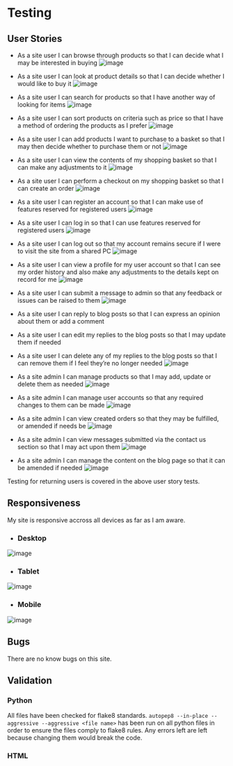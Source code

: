 # Testing

## User Stories 

* As a site user I can browse through products so that I can decide what I may be interested in buying
![image](media/readme_screenshots/products.png)

* As a site user I can look at product details so that I can decide whether I would like to buy it
![image](media/readme_screenshots/product_detail.png)

* As a site user I can search for products so that I have another way of looking for items
![image](media/readme_screenshots/header.png)

* As a site user I can sort products on criteria such as price so that I have a method of ordering the products as I prefer
![image](media/readme_screenshots/sort_price.png)

* As a site user I can add products I want to purchase to a basket so that I may then decide whether to purchase them or not
![image](media/readme_screenshots/added_to_bag.png)

* As a site user I can view the contents of my shopping basket so that I can make any adjustments to it
![image](media/readme_screenshots/shopping_bag.png)

* As a site user I can perform a checkout on my shopping basket so that I can create an order
![image](media/readme_screenshots/checkout.png)

* As a site user I can register an account so that I can make use of features reserved for registered users
![image](media/readme_screenshots/signup.png)

* As a site user I can log in so that I can use features reserved for registered users
![image](media/readme_screenshots/signin.png)

* As a site user I can log out so that my account remains secure if I were to visit the site from a shared PC
![image](media/readme_screenshots/signout.png)

* As a site user I can view a profile for my user account so that I can see my order history and also make any adjustments to the details kept on record for me
![image](media/readme_screenshots/profile.png)

* As a site user I can submit a message to admin so that any feedback or issues can be raised to them
![image](media/readme_screenshots/contact_us.png)

* As a site user I can reply to blog posts so that I can express an opinion about them or add a comment
* As a site user I can edit my replies to the blog posts so that I may update them if needed
* As a site user I can delete any of my replies to the blog posts so that I can remove them if I feel they’re no longer needed
![image](media/readme_screenshots/blog_comment.png)

* As a site admin I can manage products so that I may add, update or delete them as needed
![image](media/readme_screenshots/admin_edit_products.png)

* As a site admin I can manage user accounts so that any required changes to them can be made
![image](media/readme_screenshots/user_accounts.png)

* As a site admin I can view created orders so that they may be fulfilled, or amended if needs be
![image](media/readme_screenshots/admin_orders.png)

* As a site admin I can view messages submitted via the contact us section so that I may act upon them
![image](media/readme_screenshots/admin_view_messages.png)

* As a site admin I can manage the content on the blog page so that it can be amended if needed
![image](media/readme_screenshots/admin_blog.png)

Testing for returning users is covered in the above user story tests.

## Responsiveness

My site is responsive accross all devices as far as I am aware.

- ### Desktop

![image](media/testing_screenshots/desktop_responsive.jpg)

- ### Tablet

![image](media/testing_screenshots/ipad_responsive.png)

- ### Mobile

![image](media/testing_screenshots/iphone_responsive.png)

## Bugs

There are no know bugs on this site.

## Validation

### Python

All files have been checked for flake8 standards. `autopep8 --in-place --aggressive --aggressive <file name>` has been run on all python files in order to ensure the files comply to flake8 rules. Any errors left are left because changing them would break the code.

### HTML

